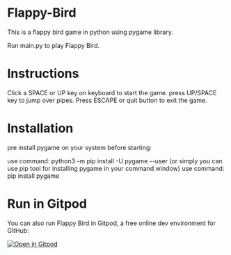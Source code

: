 # Flappy-Bird
This is a flappy bird game in python using pygame library.

Run main.py to play Flappy Bird.

# Instructions
Click a SPACE or UP key on keyboard to start the game. press UP/SPACE key to jump over pipes. Press ESCAPE or quit button to exit the game.

# Installation
pre install pygame on your system before starting:
    
use command: python3 -m pip install -U pygame --user
(or simply you can use pip tool for installing pygame in your command window)
use command: pip install pygame

# Run in Gitpod

You can also run Flappy Bird in Gitpod, a free online dev environment for GitHub:

[![Open in Gitpod](https://gitpod.io/button/open-in-gitpod.svg)](https://gitpod.io/#https://github.com/rachit-keshari/Flappy_Bird_Python/master/main.py)
